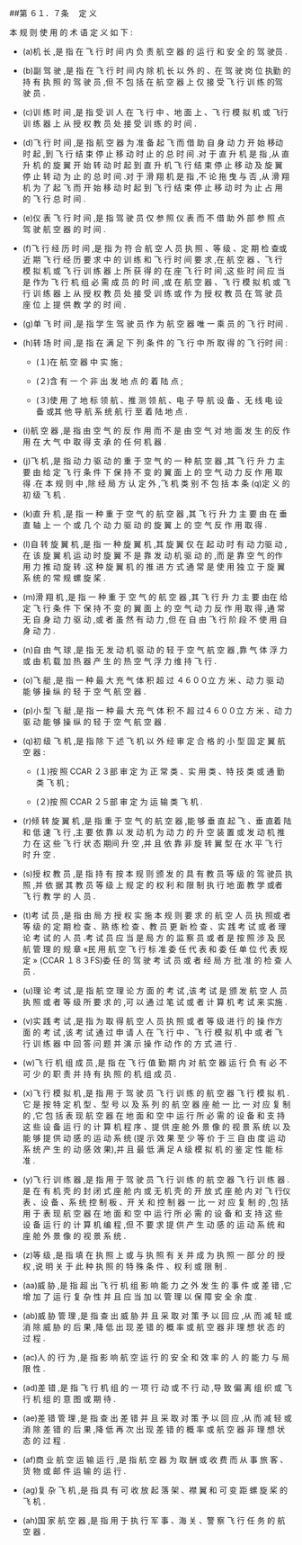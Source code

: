 ##第 ６１．７条 　定 义 

本 规 则 使 用 的 术 语 定 义 如 下 : 

- (a)机 长 ,是 指 在 飞 行 时 间 内 负 责 航 空 器 的 运 行 和 安 全 的 驾 驶员 .

- (b)副 驾 驶 ,是 指 在 飞 行 时 间 内 除 机 长 以 外 的 、在 驾 驶 岗 位 执勤 的 持 有 执 照 的 驾 驶 员 ,但 不 包 括 在 航 空 器 上 仅 接 受 飞 行 训 练 的驾 驶 员 . 

- (c)训 练 时 间 ,是 指 受 训 人 在 飞 行 中 、地 面 上 、飞 行 模 拟 机 或 飞行 训 练 器 上 从 授 权 教 员 处 接 受 训 练 的 时 间 . 

- (d)飞 行 时 间 ,是 指 航 空 器 为 准 备 起 飞 而 借 助 自 身 动 力 开 始 移动 时 起 ,到 飞 行 结 束 停 止 移 动 时 止 的 总 时 间 .对 于 直 升 机 是 指 ,从 直 升 机 的 旋 翼 开 始 转 动 时 起 到 直 升 机 飞 行 结 束 停 止 移 动 及 旋 翼 停 止 转 动 为 止 的 总 时 间 .对 于 滑 翔 机 是 指 ,不 论 拖 曳 与 否 ,从 滑 翔 机 为 了 起 飞 而 开 始 移 动 时 起 到 飞 行 结 束 停 止 移 动 时 为 止 占 用 的 飞 行 总 时 间 .

- (e)仪 表 飞 行 时 间 ,是 指 驾 驶 员 仅 参 照 仪 表 而 不 借 助 外 部 参 照 点 驾 驶 航 空 器 的 时 间 .

- (f)飞 行 经 历 时 间 ,是 指 为 符 合 航 空 人 员 执 照 、等 级 、定 期 检 查或 近 期 飞 行 经 历 要 求 中 的 训 练 和 飞 行 时 间 要 求 ,在 航 空 器 、飞 行 模 拟 机 或 飞 行 训 练 器 上 所 获 得 的 在 座 飞 行 时 间 ,这 些 时 间 应 当 是 作为 飞 行 机 组 必 需 成 员 的 时 间 ,或 在 航 空 器 、飞 行 模 拟 机 或 飞 行 训 练 器 上 从 授 权 教 员 处 接 受 训 练 或 作 为 授 权 教 员 在 驾 驶 员 座 位 上 提 供 教 学 的 时 间 .

- (g)单 飞 时 间 ,是 指 学 生 驾 驶 员 作 为 航 空 器 唯 一 乘 员 的 飞 行 时间 .

- (h)转 场 时 间 ,是 指 在 满 足 下 列 条 件 的 飞 行 中 所 取 得 的 飞 行时 间 :

  + (１)在 航 空 器 中 实 施 ;

  + (２)含 有 一 个 非 出 发 地 点 的 着 陆 点 ; 

  + (３)使 用 了 地 标 领 航 、推 测 领 航 、电 子 导 航 设 备 、无 线 电 设 备 或其 他 导 航 系 统 航 行 至 着 陆 地 点 . 

- (i)航 空 器 ,是 指 由 空 气 的 反 作 用 而 不 是 由 空 气 对 地 面 发 生 的反 作 用 在 大 气 中 取 得 支 承 的 任 何 机 器 .

- (j)飞 机 ,是 指 动 力 驱 动 的 重 于 空 气 的 一 种 航 空 器 ,其 飞 行 升 力 主 要 由 给 定 飞 行 条 件 下 保 持 不 变 的 翼 面 上 的 空 气 动 力 反 作 用 取 得 .在 本 规 则 中 ,除 经 局 方 认 定 外 ,飞 机 类 别 不 包 括 本 条 (q)定 义 的 初 级 飞 机 .

- (k)直 升 机 ,是 指 一 种 重 于 空 气 的 航 空 器 ,其 飞 行 升 力 主 要 由 在 垂 直 轴 上 一 个 或 几 个 动 力 驱 动 的 旋 翼 上 的 空 气 反 作 用 取 得 .

- (l)自 转 旋 翼 机 ,是 指 一 种 旋 翼 机 ,其 旋 翼 仅 在 起 动 时 有 动 力驱 动 ,在 该 旋 翼 机 运 动 时 旋 翼 不 是 靠 发 动 机 驱 动 的 ,而 是 靠 空 气 的作 用 力 推 动 旋 转 .这 种 旋 翼 机 的 推 进 方 式 通 常 是 使 用 独 立 于 旋 翼系 统 的 常 规 螺 旋 桨 . 

- (m)滑 翔 机 ,是 指 一 种 重 于 空 气 的 航 空 器 ,其 飞 行 升 力 主 要 由在 给 定 飞 行 条 件 下 保 持 不 变 的 翼 面 上 的 空 气 动 力 反 作 用 取 得 ,通 常 无 自 身 动 力 驱 动 ,或 者 虽 然 有 动 力 ,但 在 自 由 飞 行 阶 段 不 使 用 自 身 动 力 .

- (n)自 由 气 球 ,是 指 无 发 动 机 驱 动 的 轻 于 空 气 航 空 器 ,靠 气 体 浮 力 或 由 机 载 加 热 器 产 生 的 热 空 气 浮 力 维 持 飞 行 .

- (o)飞 艇 ,是 指 一 种 最 大 充 气 体 积 超 过 ４６００立 方 米 、动 力 驱 动 能 够 操 纵 的 轻 于 空 气 航 空 器 .

- (p)小 型 飞 艇 ,是 指 一 种 最 大 充 气 体 积 不 超 过４６００立 方 米 、动 力 驱 动 能 够 操 纵 的 轻 于 空 气 航 空 器 .

- (q)初 级 飞 机 ,是 指 除 下 述 飞 机 以 外 经 审 定 合 格 的 小 型 固 定 翼 航 空 器 :

  + (１)按 照 CCAR ２３部 审 定 为 正 常 类 、实 用 类 、特 技 类 或 通 勤 类 飞 机 ;

  + (２)按 照 CCAR ２５部 审 定 为 运 输 类 飞 机 . 

- (r)倾 转 旋 翼 机 ,是 指 重 于 空 气 的 航 空 器 ,能 够 垂 直 起 飞 、垂 直着 陆 和 低 速 飞 行 ,主 要 依 靠 以 发 动 机 为 动 力 的 升 空 装 置 或 发 动 机 推 力 在 这 些 飞 行 状 态 期间 升 空 ,并 且 依 靠 非 旋 转 翼 型 在 水 平 飞 行 时 升 空 .

- (s)授 权 教 员 ,是 指 持 有 按 本 规 则 颁 发 的 具 有 教 员 等 级 的 驾 驶员 执 照 ,并 依 据 其 教 员 等 级 上 规 定 的 权 利 和 限 制 执 行 地 面 教 学 或者 飞 行 教 学 的 人 员 . 

- (t)考 试 员 ,是 指 由 局 方 授 权 实 施 本 规 则 要 求 的 航 空 人 员 执 照或 者 等 级 的 定 期 检 查 、熟 练 检 查 、教 员 更 新 检 查 、实 践 考 试 或 者 理 论 考 试 的 人 员 .考 试 员 应 当 是 局 方 的 监 察 员 或 者 是 按 照 涉 及 民 航 管 理 的 规 章 «民 用 航 空 飞 行 标 准 委 任 代 表 和 委 任 单 位 代 表 规 定 » (CCAR  １８３FS)委 任 的 驾 驶 考 试 员 或 者 经 局 方 批 准 的 检 查 人 员 .

- (u)理 论 考 试 ,是 指 航 空 理 论 方 面 的 考 试 ,该 考 试 是 颁 发 航 空 人 员 执 照 或 者 等 级 所 要 求 的 ,可 以 通 过 笔 试 或 者 计 算 机 考 试 来 实施 . 

- (v)实 践 考 试 ,是 指 为 取 得 航 空 人 员 执 照 或 者 等 级 进 行 的 操 作方 面 的 考 试 ,该 考 试 通 过 申 请 人 在 飞 行 中 、飞 行 模 拟 机 中 或 者 飞 行 训 练 器 中 回 答 问 题 并 演 示 操 作 动 作 的 方 式 进 行 .

- (w)飞 行 机 组 成 员 ,是 指 在 飞 行 值 勤 期 内 对 航 空 器 运 行 负 有 必 不 可 少 的 职 责 并 持 有 执 照 的 机 组 成 员 .

- (x)飞 行 模 拟 机 ,是 指 用 于 驾 驶 员 飞 行 训 练 的 航 空 器 飞 行 模 拟 机 .它 是 按 特 定 机 型 、型 号 以 及 系 列 的 航 空 器 座 舱 一 比 一 对 应 复 制 的 ,它 包 括 表 现 航 空 器 在 地 面 和 空 中 运 行 所 必 需 的 设 备 和 支 持 这 些 设 备 运 行 的 计 算 机 程 序 、提 供 座 舱 外 景 像 的 视 景 系 统 以 及 能 够 提 供 动 感 的 运 动 系 统 (提 示 效 果 至 少 等 价 于 三 自 由 度 运 动 系 统 产 生 的 动 感 效 果),并 且 最 低 满 足 A 级 模 拟 机 的 鉴 定 性 能 标 准 . 

- (y)飞 行 训 练 器 ,是 指 用 于 驾 驶 员 飞 行 训 练 的 航 空 器 飞 行 训 练 器 .是 在 有 机 壳 的 封 闭 式 座 舱 内 或 无 机 壳 的 开 放 式 座 舱 内 对 飞 行仪 表 、设 备 、系 统 控 制 板 、开 关 和 控 制 器 一 比 一 对 应 复 制 的 ,包 括 用 于 表 现 航 空 器 在 地 面 和 空 中 运 行 所 必 需 的 设 备 和 支 持 这 些 设 备 运 行 的 计 算 机 编 程 ,但 不 要 求 提 供 产 生 动 感 的 运 动 系 统 和 座 舱 外 景 像 的 视 景 系 统 .

- (z)等 级 ,是 指 填 在 执 照 上 或 与 执 照 有 关 并 成 为 执 照 一 部 分 的 授 权 ,说 明 关 于 此 种 执 照 的 特 殊 条 件 、权 利 或 限 制 .

- (aa)威 胁 ,是 指 超 出 飞 行 机 组 影 响 能 力 之 外 发 生 的 事 件 或 差 错 ,它 增 加 了 运 行 复 杂 性 并 且 应 当 加 以 管 理 以 保 障 安 全 余 度 .

- (ab)威 胁 管 理 ,是 指 查 出 威 胁 并 且 采 取 对 策 予 以 回 应 ,从 而 减 轻 或 消 除 威 胁 的 后 果 ,降 低 出 现 差 错 的 概 率 或 航 空 器 非 理 想 状 态 的 过 程 .

- (ac)人 的 行 为 ,是 指 影 响 航 空 运 行 的 安 全 和 效 率 的 人 的 能 力 与 局 限 性 .

- (ad)差 错 ,是 指 飞 行 机 组 的 一 项 行 动 或 不 行 动 ,导 致 偏 离 组 织 或 飞 行 机 组 的 意 图 或 期 待 .

- (ae)差 错 管 理 ,是 指 查 出 差 错 并 且 采 取 对 策 予 以 回 应 ,从 而 减 轻 或 消 除 差 错 的 后 果 ,降 低 再 次 出 现 差 错 的 概 率 或 航 空 器 非 理 想 状 态 的 过 程 .

- (af)商 业 航 空 运 输 运 行 ,是 指 航 空 器 为 取 酬 或 收 费 而 从 事 旅 客 、货 物 或 邮 件 运 输 的 运 行 .

- (ag)复 杂 飞 机 ,是 指 具 有 可 收 放 起 落 架 、襟 翼 和 可 变 距 螺 旋 桨 的 飞 机 .

- (ah)国 家 航 空 器 ,是 指 用 于 执 行 军 事 、海 关 、警 察 飞 行 任 务 的 航 空 器 .